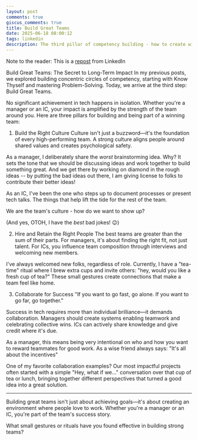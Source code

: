 ```yaml
---
layout: post
comments: true
giscus_comments: true
title: Build Great Teams
date: 2025-06-18 08:00:12
tags: linkedin
description: The third pillar of competency building - how to create winning teams through right culture, hiring and retaining talent, and collaborative success whether as manager or IC.
---
```


Note to the reader: This is a [repost](https://www.linkedin.com/posts/yewjinlim_build-great-teams-the-secret-to-long-term-activity-7266922486934462465-kTvi?utm_source=share&utm_medium=member_desktop&rcm=ACoAAAD4xmMBhqAf0RkmEot2NJkJA3gvq31H7Os) from LinkedIn

Build Great Teams: The Secret to Long-Term Impact
In my previous posts, we explored building concentric circles of competency, starting with Know Thyself and mastering Problem-Solving. Today, we arrive at the third step: Build Great Teams.

No significant achievement in tech happens in isolation. Whether you're a manager or an IC, your impact is amplified by the strength of the team around you. Here are three pillars for building and being part of a winning team:

1. Build the Right Culture
   Culture isn't just a buzzword—it's the foundation of every high-performing team. A strong culture aligns people around shared values and creates psychological safety.

As a manager, I deliberately share the _worst_ brainstorming idea. Why? It sets the tone that we should be discussing ideas and work together to build something great. And we get there by working on diamond in the rough ideas -- by putting the bad ideas out there, I am giving license to folks to contribute their better ideas!

As an IC, I've been the one who steps up to document processes or present tech talks. The things that help lift the tide for the rest of the team.

We are the team's culture - how do we want to show up?

(And yes, OTOH, I have the _best_ bad jokes! 😉)

2. Hire and Retain the Right People
   The best teams are greater than the sum of their parts. For managers, it's about finding the right fit, not just talent. For ICs, you influence team composition through interviews and welcoming new members.

I've always welcomed new folks, regardless of role. Currently, I have a "tea-time" ritual where I brew extra cups and invite others: "hey, would you like a fresh cup of tea?" These small gestures create connections that make a team feel like home.

3. Collaborate for Success
   "If you want to go fast, go alone. If you want to go far, go together."

Success in tech requires more than individual brilliance—it demands collaboration. Managers should create systems enabling teamwork and celebrating collective wins. ICs can actively share knowledge and give credit where it's due.

As a manager, this means being very intentional on who and how you want to reward teammates for good work. As a wise friend always says: "It's all about the incentives"

One of my favorite collaboration examples? Our most impactful projects often started with a simple "Hey, what if we..." conversation over that cup of tea or lunch, bringing together different perspectives that turned a good idea into a great solution.

---

Building great teams isn't just about achieving goals—it's about creating an environment where people love to work. Whether you're a manager or an IC, you're part of the team's success story.

What small gestures or rituals have you found effective in building strong teams?
